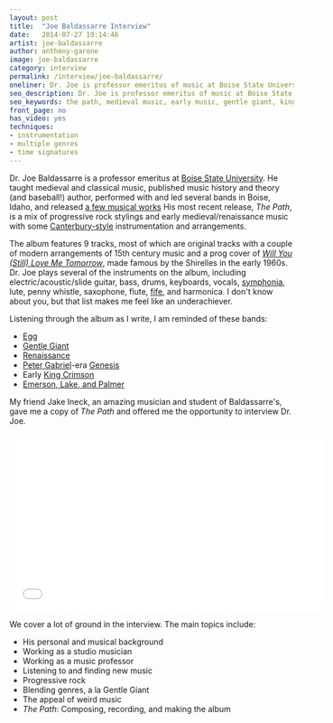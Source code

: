 ```yaml
---
layout: post
title:  "Joe Baldassarre Interview"
date:   2014-07-27 19:14:46
artist: joe-baldassarre
author: anthony-garone
image: joe-baldassarre
category: interview
permalink: /interview/joe-baldassarre/
oneliner: Dr. Joe is professor emeritus of music at Boise State University. He's also a prog rocker.
seo_description: Dr. Joe is professor emeritus of music at Boise State University. He's also a prog rocker.
seo_keywords: the path, medieval music, early music, gentle giant, king crimson, luter, young jane
front_page: no
has_video: yes
techniques:
- instrumentation
- multiple genres
- time signatures
---
```

Dr. Joe Baldassarre is a professor emeritus at [Boise State University](http://boisestate.edu). He taught medieval and classical music, published music history and theory (and baseball!) author, performed with and led several bands in Boise, Idaho, and released [a few musical works](http://www.cdbaby.com/Artist/JosephBaldassarre) His most recent release, *The Path*, is a mix of progressive rock stylings and early medieval/renaissance music with some [Canterbury-style](http://en.wikipedia.org/wiki/Canterbury_scene) instrumentation and arrangements.

The album features 9 tracks, most of which are original tracks with a couple of modern arrangements of 15th century music and a prog cover of *[Will You (Still) Love Me Tomorrow](http://en.wikipedia.org/wiki/Will_You_Love_Me_Tomorrow)*, made famous by the Shirelles in the early 1960s. Dr. Joe plays several of the instruments on the album, including electric/acoustic/slide guitar, bass, drums, keyboards, vocals, [symphonia](http://en.wikipedia.org/wiki/Symphonia), lute, penny whistle, saxophone, flute, [fife](http://en.wikipedia.org/wiki/Fife_(instrument)), and harmonica. I don't know about you, but that list makes me feel like an underachiever.

Listening through the album as I write, I am reminded of these bands:

- [Egg](http://en.wikipedia.org/wiki/Egg_(band))
- [Gentle Giant](/discover/gentle-giant)
- [Renaissance](http://en.wikipedia.org/wiki/Renaissance_(band))
- [Peter Gabriel](http://en.wikipedia.org/wiki/Peter_Gabriel)-era [Genesis](http://en.wikipedia.org/wiki/Genesis_(band))
- Early [King Crimson](/discover/king-crimson)
- [Emerson, Lake, and Palmer](http://en.wikipedia.org/wiki/Emerson,_Lake_%26_Palmer)

My friend Jake Ineck, an amazing musician and student of Baldassarre's, gave me a copy of *The Path* and offered me the opportunity to interview Dr. Joe.

<div class="video-wrapper">
<iframe width="560" height="315" src="//www.youtube.com/embed/X4cjXAs3RxA" frameborder="0" allowfullscreen=""></iframe>
</div>

We cover a lot of ground in the interview. The main topics include:

- His personal and musical background
- Working as a studio musician
- Working as a music professor
- Listening to and finding new music
- Progressive rock
- Blending genres, a la Gentle Giant
- The appeal of weird music
- *The Path*: Composing, recording, and making the album

